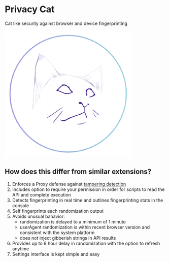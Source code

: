 # Privacy Cat
Cat like security against browser and device fingerprinting

![Privacy Cat](https://github.com/abrahamjuliot/privacy-cat/blob/master/privacycat_2.png)

## How does this differ from similar extensions?
1. Enforces a Proxy defense against [tampering detection](https://adtechmadness.wordpress.com/2019/03/23/javascript-tampering-detection-and-stealth)
2. Includes option to require your permission in order for scripts to read the API and complete execution
3. Detects fingerprinting in real time and outlines fingerprinting stats in the console
4. Self fingerprints each randomization output
5. Avoids unusual bahavior:
    - randomization is delayed to a minimum of 1 minute
    - userAgent randomization is within recent browser version and consistent with the system platform
    - does not inject gibberish strings in API results
6. Provides up to 8 hour delay in randomization with the option to refresh anytime
7. Settings interface is kept simple and easy
